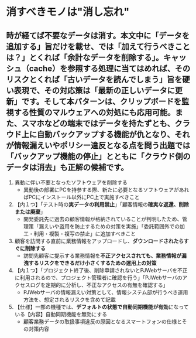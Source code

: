 # 消すべきモノは"消し忘れ"

## 時が経てば不要なデータは消す。本文中に「データを追加する」旨だけを載せ、では「加えて行うべきことは？」とくれば「余計なデータを削除する」。キャッシュ（cache）を参照する処理に当てはめれば、そのリスクとくれば「古いデータを読んでしまう」旨を**硬い表現で**、その対応策は「**最新の正しいデータに更新**」です。そして本パターンは、クリップボードを監視する性質のマルウェアへの対処にも応用可能。また、スマホなどの端末ではデータを持たずとも、**クラウド上に自動バックアップする機能が仇となり**、それが情報漏えいやポリシー違反となる点を問う出題では「バックアップ機能の停止」とともに「クラウド側のデータは消去」も正解の候補です。

1. 異動に伴い不要となったソフトウェアを削除する
    * 異動後の部署にPCを持参する際、新たに必要となるソフトウェアがあればPCにインストール以外にPC上で実施すべきこと
2. 【内１つ】「テスト時の**実データの利用禁止**」「顧客情報の**確実な返還、削除または廃棄**」
    * 開発委託先に過去の顧客情報が格納されていることが判明したため、管理策「漏えいや盗用を防止するための対策を実施」「委託範囲外での加工・利用・複製・複写の禁止」に追加すべきこと
3. 顧客を訪問する直前に業務情報をアップロードし、**ダウンロードされたらすぐに削除する**
    * 訪問先顧客に提示する業務情報を**不正アクセスされても、業務情報が漏洩するリスクをできるだけ小さくするための運用上の対策**
4. 【内１つ】「プロジェクト終了後、削除申請されないとPJWebサーバを不正に利用されるので、プロジェクト管理者に確認を行う」「PJWebサーバのアクセスログを定期的に分析し、不正なアクセスの有無を確認する」
    * PJWebサーバの情報漏えい対策として、情報システム部が行うべき運用方法を、想定されるリスクを含めて記載
5. 【仕様】一部の機種では、**デフォルトの状態で自動同期機能が有効**になっている【内容】自動同期機能を無効にする
    * 顧客業務データの取扱事項違反の原因となるスマートフォンの仕様とその対策内容
    

